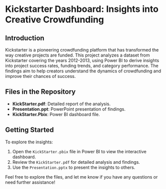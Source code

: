 # Kickstarter Dashboard: Insights into Creative Crowdfunding

## Introduction
Kickstarter is a pioneering crowdfunding platform that has transformed the way creative projects are funded. This project analyzes a dataset from Kickstarter covering the years 2012-2013, using Power BI to derive insights into project success rates, funding trends, and category performance. The findings aim to help creators understand the dynamics of crowdfunding and improve their chances of success.

## Files in the Repository
- **KickStarter.pdf**: Detailed report of the analysis.
- **Presentation.ppt**: PowerPoint presentation of findings.
- **KickStarter.Pbix**: Power BI dashboard file.

## Getting Started
To explore the insights:
1. Open the `KickStarter.pbix` file in Power BI to view the interactive dashboard.
2. Review the `KickStarter.pdf` for detailed analysis and findings.
3. Use the `Presentation.pptx` to present the insights to others.

Feel free to explore the files, and let me know if you have any questions or need further assistance!
